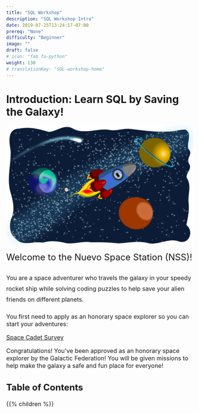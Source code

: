 ```yaml
---
title: "SQL Workshop"
description: "SQL Workshop Intro"
date: 2019-07-25T13:24:17-07:00
prereq: "None"
difficulty: "Beginner"
image: ""
draft: false
# icon: "fab fa-python"
weight: 130
# translationKey: "SQL-workshop-home"
---
```


# Introduction: Learn SQL by Saving the Galaxy!


![Galaxy](media/Galaxy.png)

<font size="5">Welcome to the Nuevo Space Station (NSS)! 

<font size="3">You are a space adventurer who travels
 the galaxy in your speedy rocket ship while solving coding puzzles to help save your
 alien friends on different planets.

You first need to apply as an honorary space explorer so you can start your
adventures:

[Space Cadet Survey](https://docs.google.com/forms/d/e/1FAIpQLSfTEKYwDtkwfJFfYOclEHJQSX2R9xIaPScSorowQptY3lREzw/viewform)

Congratulations! You’ve been approved as an honorary space explorer by the
Galactic Federation! You will be given missions to help make the galaxy a safe
and fun place for everyone!

## Table of Contents

{{% children %}}
